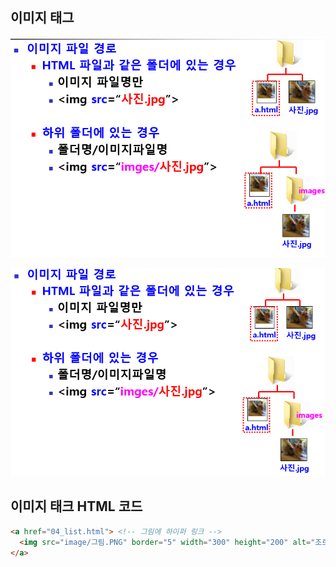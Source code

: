 ## 이미지 태그

![image-20210727200851349](picture/image-20210727200851349.png)

![image-20210727200856709](picture/image-20210727200856709.png)

## 이미지 태크 HTML 코드

```html
<a href="04_list.html"> <!-- 그림에 하이퍼 링크 -->
  <img src="image/그림.PNG" border="5" width="300" height="200" alt="조르주 쇠라" title="그랑 자트 섬의 일요일 오후">
</a>
```

